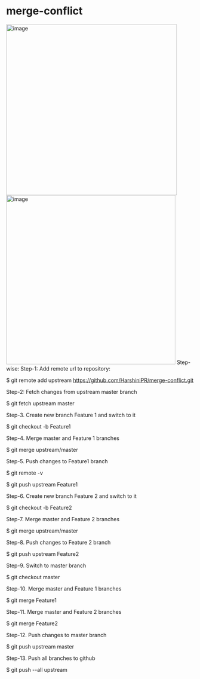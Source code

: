 # merge-conflict

<img width="457" alt="image" src="https://user-images.githubusercontent.com/95218914/225309419-5707ef9a-6474-4675-a259-94671ad881ed.png">

<img width="453" alt="image" src="https://user-images.githubusercontent.com/95218914/225309496-14d55120-a6df-4885-8032-0d09fd27f00b.png">
Step-wise:
Step-1: Add remote url to repository:

$ git remote add upstream https://github.com/HarshiniPR/merge-conflict.git

Step-2: Fetch changes from upstream master branch

$ git fetch upstream master
 
Step-3. Create new branch Feature 1 and switch to it

$ git checkout -b Feature1

Step-4. Merge master and Feature 1 branches

$ git merge upstream/master

Step-5. Push changes to Feature1 branch

$ git remote -v

$ git push upstream Feature1

Step-6. Create new branch Feature 2 and switch to it

$ git checkout -b Feature2

Step-7. Merge master and Feature 2 branches

$ git merge upstream/master

Step-8. Push changes to Feature 2 branch

$ git push upstream Feature2

Step-9. Switch to master branch

$ git checkout master

Step-10. Merge master and Feature 1 branches

$ git merge Feature1

Step-11. Merge master and Feature 2 branches

$ git merge Feature2

Step-12. Push changes to master branch

$ git push upstream master

Step-13. Push all branches to github

$ git push --all upstream
